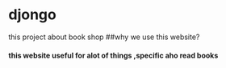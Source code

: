 # djongo
this project about book shop
##why we use this website?
#### this website useful for alot of things ,specific aho read books
